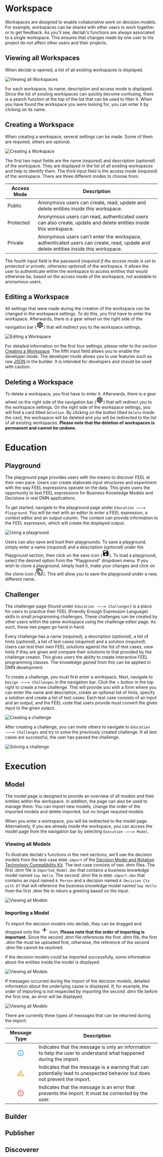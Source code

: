 # Workspace
Workspaces are designed to enable collaborative work on decision models. For example, workspaces can be shared with other users to work together or to get feedback. As you'll see, declab's functions are always associated to a single workspace. This ensures that changes made by one user to his project do not affect other users and their projects.

## Viewing all Workspaces
When declab is opened, a list of all existing workspaces is displayed.

![Viewing all Workspaces](./images/viewing-all-workspaces.png)

For each workspace, its name, description and access mode is displayed. Since the list of existing workspaces can quickly become confusing, there is a search function at the top of the list that can be used to filter it. When you have found the workspace you were looking for, you can enter it by clicking on its name.

## Creating a Workspace
When creating a workspace, several settings can be made. Some of them are required, others are optional.

![Creating a Workspace](./images/creating-a-workspace.png)

The first two input fields are the name (*required*) and description (*optional*) of the workspace. They are displayed in the list of all existing workspaces and help to identify them. 
The third input field is the access mode (*required*) of the workspace. There are three different modes to choose from:

|Access Mode|Description|
|-|-|
|Public|Anonymous users can create, read, update and delete entities inside this workspace.|
|Protected|Anonymous users can read, authenticated users can also create, update and delete entities inside this workspace.|
|Private|Anonymous users can't enter the workspace, authenticated users can create, read, update and delete entities inside this workspace.|

The fourth input field is the password (*required if the access mode is set to protected or private, otherwise optional*) of the workspace. It allows the user to authenticate within the workspace to access entities that would otherwise be, based on the access mode of the workspace, not available to anonymous users.

## Editing a Workspace

All settings that were made during the creation of the workspace can be changed in the workspace settings. To do this, you first have to enter the workspace. Afterwards, there is a gear wheel on the right side of the navigation bar (<svg xmlns="http://www.w3.org/2000/svg" width="24" height="24" viewBox="0 0 24 24" style="display: inline"><path d="M12 8a4 4 0 0 1 4 4 4 4 0 0 1-4 4 4 4 0 0 1-4-4 4 4 0 0 1 4-4m0 2a2 2 0 0 0-2 2 2 2 0 0 0 2 2 2 2 0 0 0 2-2 2 2 0 0 0-2-2m-2 12c-.25 0-.46-.18-.5-.42l-.37-2.65c-.63-.25-1.17-.59-1.69-.99l-2.49 1.01c-.22.08-.49 0-.61-.22l-2-3.46a.493.493 0 0 1 .12-.64l2.11-1.66L4.5 12l.07-1-2.11-1.63a.493.493 0 0 1-.12-.64l2-3.46c.12-.22.39-.31.61-.22l2.49 1c.52-.39 1.06-.73 1.69-.98l.37-2.65c.04-.24.25-.42.5-.42h4c.25 0 .46.18.5.42l.37 2.65c.63.25 1.17.59 1.69.98l2.49-1c.22-.09.49 0 .61.22l2 3.46c.13.22.07.49-.12.64L19.43 11l.07 1-.07 1 2.11 1.63c.19.15.25.42.12.64l-2 3.46c-.12.22-.39.31-.61.22l-2.49-1c-.52.39-1.06.73-1.69.98l-.37 2.65c-.04.24-.25.42-.5.42h-4m1.25-18l-.37 2.61c-1.2.25-2.26.89-3.03 1.78L5.44 7.35l-.75 1.3L6.8 10.2a5.55 5.55 0 0 0 0 3.6l-2.12 1.56.75 1.3 2.43-1.04c.77.88 1.82 1.52 3.01 1.76l.37 2.62h1.52l.37-2.61c1.19-.25 2.24-.89 3.01-1.77l2.43 1.04.75-1.3-2.12-1.55c.4-1.17.4-2.44 0-3.61l2.11-1.55-.75-1.3-2.41 1.04a5.42 5.42 0 0 0-3.03-1.77L12.75 4h-1.5z" fill="currentColor"></path></svg>) that will redirect you to the workspace settings.

![Editing a Workspace](./images/editing-a-workspace.png)

For detailed information on the first four settings, please refer to the section [Creating a Workspace](?id=creating-a-workspace). The fifth input field allows you to enable the developer mode. The developer mode allows you to use features such as raw [JSON](https://www.json.org/json-en.html) in the builder. It is intended for developers and should be used with caution.

## Deleting a Workspace

To delete a workspace, you first have to enter it. Afterwards, there is a gear wheel on the right side of the navigation bar (<svg xmlns="http://www.w3.org/2000/svg" width="24" height="24" viewBox="0 0 24 24" style="display: inline"><path d="M12 8a4 4 0 0 1 4 4 4 4 0 0 1-4 4 4 4 0 0 1-4-4 4 4 0 0 1 4-4m0 2a2 2 0 0 0-2 2 2 2 0 0 0 2 2 2 2 0 0 0 2-2 2 2 0 0 0-2-2m-2 12c-.25 0-.46-.18-.5-.42l-.37-2.65c-.63-.25-1.17-.59-1.69-.99l-2.49 1.01c-.22.08-.49 0-.61-.22l-2-3.46a.493.493 0 0 1 .12-.64l2.11-1.66L4.5 12l.07-1-2.11-1.63a.493.493 0 0 1-.12-.64l2-3.46c.12-.22.39-.31.61-.22l2.49 1c.52-.39 1.06-.73 1.69-.98l.37-2.65c.04-.24.25-.42.5-.42h4c.25 0 .46.18.5.42l.37 2.65c.63.25 1.17.59 1.69.98l2.49-1c.22-.09.49 0 .61.22l2 3.46c.13.22.07.49-.12.64L19.43 11l.07 1-.07 1 2.11 1.63c.19.15.25.42.12.64l-2 3.46c-.12.22-.39.31-.61.22l-2.49-1c-.52.39-1.06.73-1.69.98l-.37 2.65c-.04.24-.25.42-.5.42h-4m1.25-18l-.37 2.61c-1.2.25-2.26.89-3.03 1.78L5.44 7.35l-.75 1.3L6.8 10.2a5.55 5.55 0 0 0 0 3.6l-2.12 1.56.75 1.3 2.43-1.04c.77.88 1.82 1.52 3.01 1.76l.37 2.62h1.52l.37-2.61c1.19-.25 2.24-.89 3.01-1.77l2.43 1.04.75-1.3-2.12-1.55c.4-1.17.4-2.44 0-3.61l2.11-1.55-.75-1.3-2.41 1.04a5.42 5.42 0 0 0-3.03-1.77L12.75 4h-1.5z" fill="currentColor"></path></svg>) that will redirect you to the workspace settings. On the right side of the workspace settings, you will find a card titled `Deletion`. By clicking on the button titled `Delete` inside the card, the workspace will be deleted and you will be redirected to the list of all existing workspaces. **Please note that the deletion of workspaces is permanent and cannot be undone.**

# Education

## Playground

The playground page provides users with the means to discover FEEL at their own pace. Users can create elaborate input structures and experiment with the way FEEL expressions operate on the data. This gives users the opportunity to test FEEL expressions for Business Knowledge Models and Decisions in real DMN applications.

To get started, navigate to the playground page under `Education 🡒 Playground`. You will be met with an editor to enter a FEEL expression, a context editor and an output column. The context can provide information to the FEEL expression, which will create the displayed output. 

![Using a playground](./images/using-a-playground-1.png)

Users can also save and load their playgrounds. To save a playground, simply enter a name (*required*) and a description (*optional*) under the Playground section, then click on the save icon (<svg xmlns="http://www.w3.org/2000/svg" width="24" height="24" viewBox="0 0 24 24" style="display: inline"><path d="M15,9H5V5H15M12,19A3,3 0 0,1 9,16A3,3 0 0,1 12,13A3,3 0 0,1 15,16A3,3 0 0,1 12,19M17,3H5C3.89,3 3,3.9 3,5V19A2,2 0 0,0 5,21H19A2,2 0 0,0 21,19V7L17,3Z" fill="currentColor"></path></svg>). To load a playground, select the desired option from the "Playground" dropdown menu. If you wish to clone a playground, simply load it, make your changes and click on the clone icon (<svg xmlns="http://www.w3.org/2000/svg" width="24" height="24" viewBox="0 0 24 24" style="display: inline"><path d="M11 17H4a2 2 0 0 1-2-2V3a2 2 0 0 1 2-2h12v2H4v12h7v-2l4 3-4 3v-2m8 4V7H8v6H6V7a2 2 0 0 1 2-2h11a2 2 0 0 1 2 2v14a2 2 0 0 1-2 2H8a2 2 0 0 1-2-2v-2h2v2h11z" fill="currentColor"></path></svg>). This will allow you to save the playground under a new, different name.

## Challenger

The challenger page (found under `Education 🡒 Challenger`) is a place for users to practice their FEEL (Friendly Enough Expression Language) skills in small programming challenges. These challenges can be created by other users within the same workspace using the challenge editor page. As such, these two pages go hand in hand.

Every challenge has a name (*required*), a description (*optional*), a list of hints (*optional*), a list of test cases (*required*) and a solution (*required*). Users can test their own FEEL solutions against the list of test cases, view hints if they are given and compare their solutions to that provided by the challenge creator. This gives users the ability to create interactive FEEL programming classes. The knowledge gained from this can be applied in DMN development.

To create a challenge, you must first enter a workspace. Next, navigate to `Design 🡒 Challenges` in the navigation bar. Click the + button in the top right to create a new challenge. This will provide you with a form where you can enter the name and description, create an optional list of hints, specify a solution and create a list of test cases. Each test case consists of an input and an output, and the FEEL code that users provide must convert the given input to the given output.

![Creating a challenge](./images/creating-a-challenge.png)

After creating a challenge, you can invite others to navigate to `Education 🡒 Challenges` and try to solve the previously created challenge. If all test cases are successful, the user has passed the challenge.

![Solving a challenge](./images/solving-a-challenge.png)

# Execution

## Model

The model page is designed to provide an overview of all models and their entities within the workspace. In addition, the page can also be used to manage them: You can import new models, change the order of the imported models and delete imported, but no longer required models.

When you enter a workspace, you will be redirected to the model page. Alternatively, if you are already inside the workspace, you can access the model page from the navigation bar by selecting `Execution 🡒 Model`.

### Viewing all Models

To illustrate declab's functions in the next sections, we'll use the decision models from the test case `0086-import` of the [Decision Model and Notation Technology Compatibility Kit](https://dmn-tck.github.io/tck). The test case consists of two .dmn files. The first .dmn file is `Imported_Model.dmn` that contains a business knowledge model named `Say Hello`. The second .dmn file is `0086-import.dmn` that contains an input named `A Person` and a decision named `A Decision Ctx with DT` that will reference the business knowledge model named `Say Hello` from the first .dmn file to return a greeting based on the input.

![Viewing all Models](./images/viewing-all-models-1.png)

### Importing a Model
To import the decision models into declab, they can be dragged and dropped onto the <svg xmlns="http://www.w3.org/2000/svg" width="24" height="24" viewBox="0 0 24 24" style="display: inline"><path d="M19 13h-6v6h-2v-6H5v-2h6V5h2v6h6v2z" fill="currentColor"></path></svg> icon. **Please note that the order of importing is important.** Since the second .dmn file references the first .dmn file, the first .dmn file must be uploaded first, otherwise, the reference of the second .dmn file cannot be resolved.

If the decision models could be imported successfully, some information about the entities inside the model is displayed.  

![Viewing all Models](./images/viewing-all-models-2.png)

If messages occurred during the import of the decision models, detailed information about the underlying cause is displayed. If, for example, the order of importing is not respected by importing the second .dmn file before the first one, an error will be displayed.

![Viewing all Models](./images/viewing-all-models-3.png)

There are currently three types of messages that can be returned during the import:

|Message Type|Description|
|:-:|-|
|<svg xmlns="http://www.w3.org/2000/svg" width="24" height="24" viewBox="0 0 24 24" style="display: inline"><path d="M11 9h2V7h-2m1 13c-4.41 0-8-3.59-8-8s3.59-8 8-8 8 3.59 8 8-3.59 8-8 8m0-18A10 10 0 002 12a10 10 0 0010 10 10 10 0 0010-10A10 10 0 0012 2m-1 15h2v-6h-2v6z" fill="#2196f3"></path></svg>|Indicates that the message is only an information to help the user to understand what happened during the import.|
|<svg xmlns="http://www.w3.org/2000/svg" width="24" height="24" viewBox="0 0 24 24" style="display: inline"><path d="M12 2L1 21h22M12 6l7.53 13H4.47M11 10v4h2v-4m-2 6v2h2v-2" fill="#ff9800"></path></svg>|Indicates that the message is a warning that can potentially lead to unexpected behavior but does not prevent the import.|
|<svg xmlns="http://www.w3.org/2000/svg" width="24" height="24" viewBox="0 0 24 24" style="display: inline"><path d="M11 15h2v2h-2v-2m0-8h2v6h-2V7m1-5C6.47 2 2 6.5 2 12a10 10 0 0010 10 10 10 0 0010-10A10 10 0 0012 2m0 18a8 8 0 01-8-8 8 8 0 018-8 8 8 0 018 8 8 8 0 01-8 8z" fill="#f44336"></path></svg>|Indicates that the message is an error that prevents the import. It must be corrected by the user.|

## Builder

## Publisher

## Discoverer